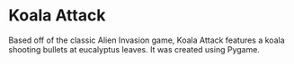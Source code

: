 # Koala Attack

Based off of the classic Alien Invasion game, Koala Attack features a koala shooting bullets at eucalyptus leaves. It was created using Pygame.

